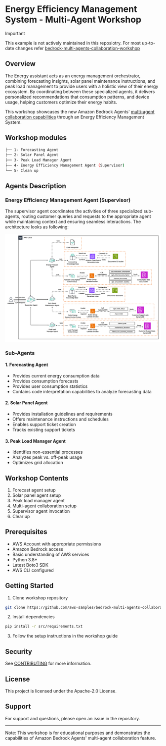 # Energy Efficiency Management System - Multi-Agent Workshop

> [!IMPORTANT]
> This example is not actively maintained in this reposiotry.
> For most up-to-date changes refer [bedrock-multi-agents-collaboration-workshop](https://github.com/aws-samples/bedrock-multi-agents-collaboration-workshop)

## Overview

The Energy assistant acts as an energy management orchestrator, combining forecasting insights, solar panel maintenance instructions, and peak load management to provide users with a holistic view of their energy ecosystem. By coordinating between these specialized agents, it delivers personalized recommendations that consumption patterns, and device usage, helping customers optimize their energy habits.

This workshop showcases the new Amazon Bedrock Agents' [multi-agent collaboration capabilities](https://docs.aws.amazon.com/bedrock/latest/userguide/agents-multi-agents-collaboration.html) through an Energy Efficiency Management System.

## Workshop modules

```bash
├── 1- Forecasting Agent
├── 2- Solar Panel Agent
├── 3- Peak Load Manager Agent
├── 4- Energy Efficiency Management Agent (Supervisor)
└── 5- Clean up
```

## Agents Description

### Energy Efficiency Management Agent (Supervisor)

The supervisor agent coordinates the activities of three specialized sub-agents, 
routing customer queries and requests to the appropriate agent while maintaining context and 
ensuring seamless interactions. The architecture looks as following:

![Architecture](/src/examples/amazon-bedrock-multi-agent-collaboration/energy_efficiency_management_agent/img/energy_manager_agent.png)

### Sub-Agents

#### 1. Forecasting Agent

- Provides current energy consumption data
- Provides consumption forecasts
- Provides user consumption statistics
- Contains code interpretation capabilities to analyze forecasting data

#### 2. Solar Panel Agent

- Provides installation guidelines and requirements
- Offers maintenance instructions and schedules
- Enables support ticket creation
- Tracks existing support tickets

#### 3. Peak Load Manager Agent

- Identifies non-essential processes
- Analyzes peak vs. off-peak usage
- Optimizes grid allocation

## Workshop Contents

1. Forecast agent setup
2. Solar panel agent setup
3. Peak load manager agent
4. Multi-agent collaboration setup
5. Supervisor agent invocation
6. Clear up

## Prerequisites

- AWS Account with appropriate permissions
- Amazon Bedrock access
- Basic understanding of AWS services
- Python 3.8+
- Latest Boto3 SDK
- AWS CLI configured

## Getting Started

1. Clone workshop repository

```bash
git clone https://github.com/aws-samples/bedrock-multi-agents-collaboration-workshop.git
```

2. Install dependencies

```bash
pip install -r src/requirements.txt
```

3. Follow the setup instructions in the workshop guide

## Security

See [CONTRIBUTING](CONTRIBUTING.md#security-issue-notifications) for more information.

## License

This project is licensed under the Apache-2.0 License.

## Support

For support and questions, please open an issue in the repository.

---
Note: This workshop is for educational purposes and demonstrates the capabilities of Amazon Bedrock Agents' multi-agent collaboration feature.
